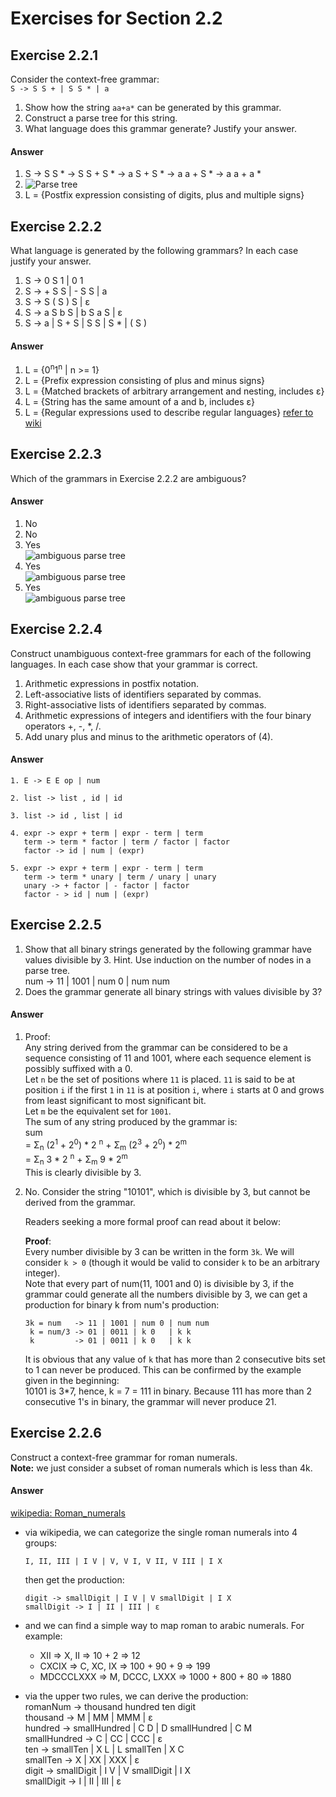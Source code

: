 Exercises for Section 2.2  
=========================  

Exercise 2.2.1  
--------------  
Consider the context-free grammar:  
`S -> S S + | S S * | a`  
1. Show how the string `aa+a*` can be generated by this grammar.  
2. Construct a parse tree for this string.  
3. What language does this grammar generate? Justify your answer.  

#### Answer
1. S -> S S * -> S S + S * -> a S + S * -> a a + S * -> a a + a *  
2. ![Parse tree](https://github.com/UtkarshPathrabe/Compiler-Construction-BITS-Pilani/blob/master/Textbook%20Exercises/Chapter%2002/Section%202.2/2.2.1-b.png)  
3. L = {Postfix expression consisting of digits, plus and multiple signs}  

Exercise 2.2.2  
--------------  
What language is generated by the following grammars? In each case justify your answer.  
1. S -> 0 S 1 | 0 1  
2. S -> + S S | - S S | a  
3. S -> S ( S ) S | ε  
4. S -> a S b S | b S a S | ε  
5. S -> a | S + S | S S | S * | ( S )  

#### Answer

1. L = {0<sup>n</sup>1<sup>n</sup> | n >= 1}
2. L = {Prefix expression consisting of plus and minus signs}
3. L = {Matched brackets of arbitrary arrangement and nesting, includes ε}
4. L = {String has the same amount of a and b, includes ε}
5. L = {Regular expressions used to describe regular languages} [refer to wiki](http://en.wikipedia.org/wiki/Regular_expression)

Exercise 2.2.3  
--------------  
Which of the grammars in Exercise 2.2.2 are ambiguous?  

#### Answer  
1. No  
2. No  
3. Yes  
![ambiguous parse tree](https://github.com/UtkarshPathrabe/Compiler-Construction-BITS-Pilani/blob/master/Textbook%20Exercises/Chapter%2002/Section%202.2/2.2.3-c.png)  
4. Yes  
![ambiguous parse tree](https://github.com/UtkarshPathrabe/Compiler-Construction-BITS-Pilani/blob/master/Textbook%20Exercises/Chapter%2002/Section%202.2/2.2.3-d.png)  
5. Yes  
![ambiguous parse tree](https://github.com/UtkarshPathrabe/Compiler-Construction-BITS-Pilani/blob/master/Textbook%20Exercises/Chapter%2002/Section%202.2/2.2.3-e.png)  

Exercise 2.2.4  
--------------  
Construct unambiguous context-free grammars for each of the following languages. In each case show that your grammar is correct.  
1. Arithmetic expressions in postfix notation.  
2. Left-associative lists of identifiers separated by commas.  
3. Right-associative lists of identifiers separated by commas.  
4. Arithmetic expressions of integers and identifiers with the four binary operators +, -, *, /.  
5. Add unary plus and minus to the arithmetic operators of (4).  

#### Answer  
```
1. E -> E E op | num

2. list -> list , id | id

3. list -> id , list | id

4. expr -> expr + term | expr - term | term
   term -> term * factor | term / factor | factor
   factor -> id | num | (expr)

5. expr -> expr + term | expr - term | term
   term -> term * unary | term / unary | unary
   unary -> + factor | - factor | factor
   factor - > id | num | (expr)
```

Exercise 2.2.5  
--------------  
1. Show that all binary strings generated by the following grammar have values divisible by 3. Hint. Use induction on the number of nodes in a parse tree.  
    num -> 11 | 1001 | num 0 | num num  
2.  Does the grammar generate all binary strings with values divisible by 3?  

#### Answer  
1. Proof:  
    Any string derived from the grammar can be considered to be a sequence consisting of 11 and 1001, where each sequence element is possibly suffixed with a 0.  
    Let `n` be the set of positions where `11` is placed. `11` is said to be at position `i` if the first `1` in `11` is at position `i`, where `i` starts at 0 and grows from least significant to most significant bit.  
    Let `m` be the equivalent set for `1001`.  
    The sum of any string produced by the grammar is:  
    sum  
    = Σ<sub>n</sub> (2<sup>1</sup> + 2<sup>0</sup>) * 2 <sup>n</sup> + Σ<sub>m</sub> (2<sup>3</sup> + 2<sup>0</sup>) * 2<sup>m</sup>  
    = Σ<sub>n</sub> 3 * 2 <sup>n</sup> + Σ<sub>m</sub> 9 * 2<sup>m</sup>  
    This is clearly divisible by 3.  

2. No. Consider the string "10101", which is divisible by 3, but cannot be derived from the grammar.  

    Readers seeking a more formal proof can read about it below:  
    
    **Proof**:  
    Every number divisible by 3 can be written in the form `3k`. We will consider `k > 0` (though it would be valid to consider `k` to be an arbitrary integer).  
    Note that every part of num(11, 1001 and 0) is divisible by 3, if the grammar could generate all the numbers divisible by 3, we can get a production for binary k from num's production:  
    ```  
    3k = num   -> 11 | 1001 | num 0 | num num
     k = num/3 -> 01 | 0011 | k 0   | k k
     k         -> 01 | 0011 | k 0   | k k
    ```  
    It is obvious that any value of `k` that has more than 2 consecutive bits set to 1 can never be produced. This can be confirmed by the example given in the beginning:  
    10101 is 3*7, hence, k = 7 = 111 in binary. Because 111 has more than 2 consecutive 1's in binary, the grammar will never produce 21.  

Exercise 2.2.6  
--------------  
Construct a context-free grammar for roman numerals.  
**Note:** we just consider a subset of roman numerals which is less than 4k.

#### Answer  
[wikipedia: Roman_numerals](http://en.wikipedia.org/wiki/Roman_numerals)  
- via wikipedia, we can categorize the single roman numerals into 4 groups:  
    ```
    I, II, III | I V | V, V I, V II, V III | I X
    ```  
    then get the production:  

    ```
    digit -> smallDigit | I V | V smallDigit | I X
    smallDigit -> I | II | III | ε
    ```  
- and we can find a simple way to map roman to arabic numerals. For example:  
    - XII => X, II => 10 + 2 => 12  
    - CXCIX => C, XC, IX => 100 + 90 + 9 => 199  
    - MDCCCLXXX => M, DCCC, LXXX => 1000 + 800 + 80 => 1880  
- via the upper two rules, we can derive the production:  
    romanNum -> thousand hundred ten digit  
    thousand -> M | MM | MMM | ε  
    hundred -> smallHundred | C D | D smallHundred | C M  
    smallHundred -> C | CC | CCC  | ε  
    ten -> smallTen | X L | L smallTen | X C  
    smallTen -> X | XX | XXX | ε  
    digit -> smallDigit | I V | V smallDigit | I X  
    smallDigit -> I | II | III  | ε  
